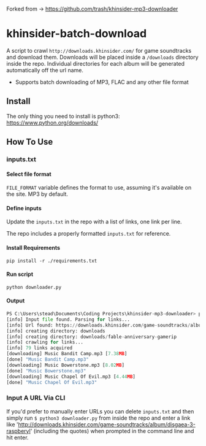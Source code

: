 Forked from -> https://github.com/trash/khinsider-mp3-downloader

# khinsider-batch-download

A script to crawl `http://downloads.khinsider.com/` for game soundtracks and download them. Downloads will be placed inside a `/downloads` directory inside the repo. Individual directories for each album will be generated automatically off the url name.

* Supports batch downloading of MP3, FLAC and any other file format

## Install
The only thing you need to install is python3: https://www.python.org/downloads/

## How To Use

### inputs.txt

#### Select file format
`FILE_FORMAT` variable defines the format to use, assuming it's available on the site. MP3 by default.

#### Define inputs
Update the `inputs.txt` in the repo with a list of links, one link per line. 

The repo includes a properly formatted `inputs.txt` for reference.

#### Install Requirements
`pip install -r ./requirements.txt`

#### Run script
`python downloader.py`

#### Output
```python
PS C:\Users\stead\Documents\Coding Projects\khinsider-mp3-downloader> python downloader.py                      
[info] Input file found. Parsing for links...
[info] Url found: https://downloads.khinsider.com/game-soundtracks/album/fable-anniversary-gamerip        
[info] creating directory: downloads
[info] creating directory: downloads/fable-anniversary-gamerip
[info] crawling for links...
[info] 79 links acquired
[downloading] Music Bandit Camp.mp3 [7.38MB]
[done] "Music Bandit Camp.mp3"
[downloading] Music Bowerstone.mp3 [8.02MB]
[done] "Music Bowerstone.mp3"
[downloading] Music Chapel Of Evil.mp3 [4.44MB]
[done] "Music Chapel Of Evil.mp3"
```

### Input A URL Via CLI

If you'd prefer to manually enter URLs you can delete `inputs.txt` and then simply run `$ python3 downloader.py` from inside the repo and enter a link like 'http://downloads.khinsider.com/game-soundtracks/album/disgaea-3-raspberyl' (including the quotes) when prompted in the command line and hit enter.

